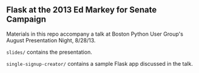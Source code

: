 ## Flask at the 2013 Ed Markey for Senate Campaign

Materials in this repo accompany a talk at Boston Python User Group's August Presentation Night, 8/28/13.

`slides/` contains the presentation.

`single-signup-creator/` contains a sample Flask app discussed in the talk.
